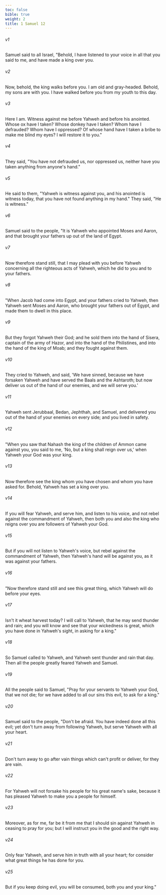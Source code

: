 ```yaml
---
toc: false
bible: true
weight: 2
title: 1 Samuel 12
---
```




###### v1 
Samuel said to all Israel, "Behold, I have listened to your voice in all that you said to me, and have made a king over you. 

###### v2 
Now, behold, the king walks before you. I am old and gray-headed. Behold, my sons are with you. I have walked before you from my youth to this day. 

###### v3 
Here I am. Witness against me before Yahweh and before his anointed. Whose ox have I taken? Whose donkey have I taken? Whom have I defrauded? Whom have I oppressed? Of whose hand have I taken a bribe to make me blind my eyes? I will restore it to you." 

###### v4 
They said, "You have not defrauded us, nor oppressed us, neither have you taken anything from anyone's hand." 

###### v5 
He said to them, "Yahweh is witness against you, and his anointed is witness today, that you have not found anything in my hand." They said, "He is witness." 

###### v6 
Samuel said to the people, "It is Yahweh who appointed Moses and Aaron, and that brought your fathers up out of the land of Egypt. 

###### v7 
Now therefore stand still, that I may plead with you before Yahweh concerning all the righteous acts of Yahweh, which he did to you and to your fathers. 

###### v8 
"When Jacob had come into Egypt, and your fathers cried to Yahweh, then Yahweh sent Moses and Aaron, who brought your fathers out of Egypt, and made them to dwell in this place. 

###### v9 
But they forgot Yahweh their God; and he sold them into the hand of Sisera, captain of the army of Hazor, and into the hand of the Philistines, and into the hand of the king of Moab; and they fought against them. 

###### v10 
They cried to Yahweh, and said, 'We have sinned, because we have forsaken Yahweh and have served the Baals and the Ashtaroth; but now deliver us out of the hand of our enemies, and we will serve you.' 

###### v11 
Yahweh sent Jerubbaal, Bedan, Jephthah, and Samuel, and delivered you out of the hand of your enemies on every side; and you lived in safety. 

###### v12 
"When you saw that Nahash the king of the children of Ammon came against you, you said to me, 'No, but a king shall reign over us,' when Yahweh your God was your king. 

###### v13 
Now therefore see the king whom you have chosen and whom you have asked for. Behold, Yahweh has set a king over you. 

###### v14 
If you will fear Yahweh, and serve him, and listen to his voice, and not rebel against the commandment of Yahweh, then both you and also the king who reigns over you are followers of Yahweh your God. 

###### v15 
But if you will not listen to Yahweh's voice, but rebel against the commandment of Yahweh, then Yahweh's hand will be against you, as it was against your fathers. 

###### v16 
"Now therefore stand still and see this great thing, which Yahweh will do before your eyes. 

###### v17 
Isn't it wheat harvest today? I will call to Yahweh, that he may send thunder and rain; and you will know and see that your wickedness is great, which you have done in Yahweh's sight, in asking for a king." 

###### v18 
So Samuel called to Yahweh, and Yahweh sent thunder and rain that day. Then all the people greatly feared Yahweh and Samuel. 

###### v19 
All the people said to Samuel, "Pray for your servants to Yahweh your God, that we not die; for we have added to all our sins this evil, to ask for a king." 

###### v20 
Samuel said to the people, "Don't be afraid. You have indeed done all this evil; yet don't turn away from following Yahweh, but serve Yahweh with all your heart. 

###### v21 
Don't turn away to go after vain things which can't profit or deliver, for they are vain. 

###### v22 
For Yahweh will not forsake his people for his great name's sake, because it has pleased Yahweh to make you a people for himself. 

###### v23 
Moreover, as for me, far be it from me that I should sin against Yahweh in ceasing to pray for you; but I will instruct you in the good and the right way. 

###### v24 
Only fear Yahweh, and serve him in truth with all your heart; for consider what great things he has done for you. 

###### v25 
But if you keep doing evil, you will be consumed, both you and your king."
